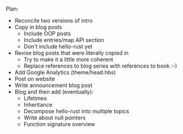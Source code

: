 Plan:
* Reconcile two versions of intro
* Copy in blog posts
    * Include OOP posts
    * Include entries/map API section
    * Don't include hello-rust yet
* Revise blog posts that were literally copied in
    * Try to make it a little more coherent
    * Replace references to blog series with references to book :-)
* Add Google Analytics (theme/head.hbs)
* Post on website
* Write announcement blog post
* Blog and then add (eventually):
    * Lifetimes
    * Inheritance
    * Decompose hello-rust into multiple topics
    * Write about null pointers
    * Function signature overview
